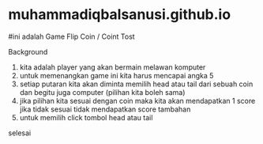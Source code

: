 # muhammadiqbalsanusi.github.io

#ini adalah Game Flip Coin / Coint Tost
 
 Background
 1. kita adalah player yang akan bermain melawan komputer
 2. untuk memenangkan game ini kita harus mencapai angka 5
 3. setiap putaran kita akan diminta memilih head atau tail dari sebuah coin dan begitu juga computer (pilihan kita boleh sama)
 4. jika pilihan kita sesuai dengan coin maka kita akan mendapatkan 1 score jika tidak sesuai tidak mendapatkan score tambahan
 5. untuk memilih click tombol head atau tail

selesai
